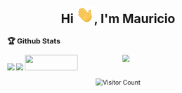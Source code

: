 <h1 align="center">Hi <img src="https://raw.githubusercontent.com/ABSphreak/ABSphreak/master/gifs/Hi.gif" width="40px" />, I'm Mauricio</h1>

### 🏆 Github Stats

<img  src="https://github-readme-stats.vercel.app/api?username=mauricioruviaro&show_icons=true&hide_border=true&theme=white" width="48%" align="right" >
<img  src="https://github-readme-streak-stats.herokuapp.com/?user=mauricioruviaro&theme=white" width="48%" >

<img src="https://i.pinimg.com/originals/d6/96/17/d696177e218c58adfc827af063517b10.gif">
<a href="https://www.buymeacoffee.com/mauricioruviaro"><img src="https://camo.githubusercontent.com/45ce6667a35b63fd6a1ba6978d030a7f52ff5b1b262c5c8aa3ece29afc469ac8/68747470733a2f2f63646e2e6275796d6561636f666665652e636f6d2f627574746f6e732f76322f64656661756c742d7265642e706e67" height="35px" width="120px"><a/>
  
<p align="center"> 
  <img src="https://profile-counter.glitch.me/mauricioruviaro/count.svg" alt="Visitor Count" align="center" />
</p>

<!--
**mauricioruviaro/mauricioruviaro** is a ✨ _special_ ✨ repository because its `README.md` (this file) appears on your GitHub profile.

Here are some ideas to get you started:

- 🔭 I’m currently working on ...
- 🌱 I’m currently learning ...
- 👯 I’m looking to collaborate on ...
- 🤔 I’m looking for help with ...
- 💬 Ask me about ...
- 📫 How to reach me: ...
- 😄 Pronouns: ...
- ⚡ Fun fact: ...
-->


